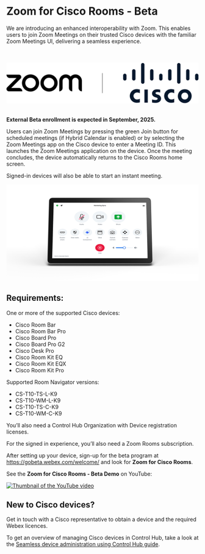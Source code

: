# Zoom for Cisco Rooms - Beta

We are introducing an enhanced interoperability with Zoom. This enables users to join Zoom Meetings on their trusted Cisco devices with the familiar Zoom Meetings UI, delivering a seamless experience.
     
<br/><br/>
<img src="/doc/images/Zoom/zoomCiscoBlack_horizontalLockup.png" alt="Decorative image of Zoom and Cisco logos." width="700">
<br/><br/>      

**External Beta enrollment is expected in September, 2025.** 

Users can join Zoom Meetings by pressing the green Join button for scheduled meetings (if Hybrid Calendar is enabled) or by selecting the Zoom Meetings app on the Cisco device to enter a Meeting ID. This launches the Zoom Meetings application on the device. Once the meeting concludes, the device automatically returns to the Cisco Rooms home screen.

Signed-in devices will also be able to start an instant meeting.

<img src="/doc/images/Zoom/Navigator-Zoom.png" alt="Decorative image of the Zoom call controls." width="700">

<!-- Need to be super clear that this an enhancement on our device experience, not a new product. Need to tell that you get all the device stuff we have: signage, -->


## Requirements: 

One or more of the supported Cisco devices: 

*	Cisco Room Bar 
* Cisco Room Bar Pro 
*	Cisco Board Pro 
*	Cisco Board Pro G2 
*	Cisco Desk Pro 
*	Cisco Room Kit EQ 
*	Cisco Room Kit EQX 
*	Cisco Room Kit Pro

Supported Room Navigator versions: 

* CS-T10-TS-L-K9
* CS-T10-WM-L-K9
* CS-T10-TS-C-K9
* CS-T10-WM-C-K9

You’ll also need a Control Hub Organization with Device registration licenses. 

For the signed in experience, you’ll also need a Zoom Rooms subscription.

After setting up your device, sign-up for the beta program at https://gobeta.webex.com/welcome/ and look for **Zoom for Cisco Rooms**.

See the **Zoom for Cisco Rooms - Beta Demo** on YouTube:

[![Thumbnail of the YouTube video](http://img.youtube.com/vi/Pfs9cwFQLQA/0.jpg)](http://www.youtube.com/watch?v=Pfs9cwFQLQA?feature=shared "Zoom for Cisco Rooms - Beta Demo")

## New to Cisco devices?

Get in touch with a Cisco representative to obtain a device and the required Webex licences. 

To get an overview of managing Cisco devices in Control Hub, take a look at the [Seamless device administration using Control Hub guide](https://storage-us-gcs.bfldr.com/8qkm8mhh2gn6xkr4tp4gth/v/1247155171/original/Control%20Hub%20setup%20for%20Cisco%20devices%20(1%2030).pdf?Expires=1756458087&KeyName=gcs-bfldr-prod&Signature=NrGgvBX-AXnnvSQfEnnvDw3avpg=).

